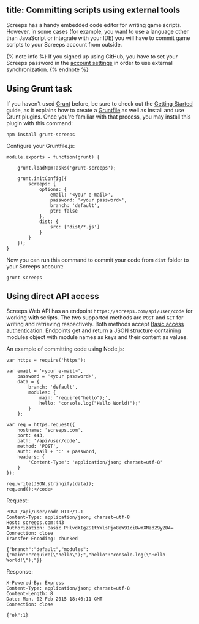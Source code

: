 title: Committing scripts using external tools
---

Screeps has a handy embedded code editor for writing game scripts. However, in some cases (for example, you want to use a language other than JavaScript or integrate with your IDE) you will have to commit game scripts to your Screeps account from outside.
 
{% note info %}
If you signed up using GitHub, you have to set your Screeps password in the [account settings](https://screeps.com/a/#!/account) in order to use external synchronization.
{% endnote %}

## Using Grunt task

If you haven't used [Grunt](http://gruntjs.com) before, be sure to check out the [Getting Started](http://gruntjs.com/getting-started) guide, as it explains how to create a [Gruntfile](http://gruntjs.com/sample-gruntfile) as well as install and use Grunt plugins. Once you're familiar with that process, you may install this plugin with this command: 

    npm install grunt-screeps

Configure your Gruntfile.js:

    module.exports = function(grunt) {

        grunt.loadNpmTasks('grunt-screeps');
    
        grunt.initConfig({
            screeps: {
                options: {
                    email: '<your e-mail>',
                    password: '<your password>',
                    branch: 'default',
                    ptr: false
                },
                dist: {
                    src: ['dist/*.js']
                }
            }
        });
    }

Now you can run this command to commit your code from `dist` folder to your Screeps account:

    grunt screeps

## Using direct API access

Screeps Web API has an endpoint `https://screeps.com/api/user/code` for working with scripts. The two supported methods are `POST` and `GET` for writing and retrieving respectively. Both methods accept [Basic access authentication](http://en.wikipedia.org/wiki/Basic_access_authentication). Endpoints get and return a JSON structure containing modules object with module names as keys and their content as values.

An example of committing code using Node.js:

    var https = require('https');

    var email = '<your e-mail>',
        password = '<your password>',
        data = {
            branch: 'default',         
            modules: {
                main: 'require("hello");',
                hello: 'console.log("Hello World!");'
            }
        };

    var req = https.request({
        hostname: 'screeps.com',
        port: 443,
        path: '/api/user/code',
        method: 'POST',
        auth: email + ':' + password,
        headers: {
            'Content-Type': 'application/json; charset=utf-8'
        }
    });

    req.write(JSON.stringify(data));
    req.end();</code>

Request:

    POST /api/user/code HTTP/1.1
    Content-Type: application/json; charset=utf-8
    Host: screeps.com:443
    Authorization: Basic PHlvdXIgZS1tYWlsPjo8eW91ciBwYXNzd29yZD4=
    Connection: close
    Transfer-Encoding: chunked

    {"branch":"default","modules":{"main":"require(\"hello\");","hello":"console.log(\"Hello World!\");"}}

Response:

    X-Powered-By: Express
    Content-Type: application/json; charset=utf-8
    Content-Length: 8
    Date: Mon, 02 Feb 2015 18:46:11 GMT
    Connection: close

    {"ok":1}